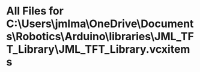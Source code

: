 # All Files for C:\Users\jmlma\OneDrive\Documents\Robotics\Arduino\libraries\JML_TFT_Library\JML_TFT_Library.vcxitems

